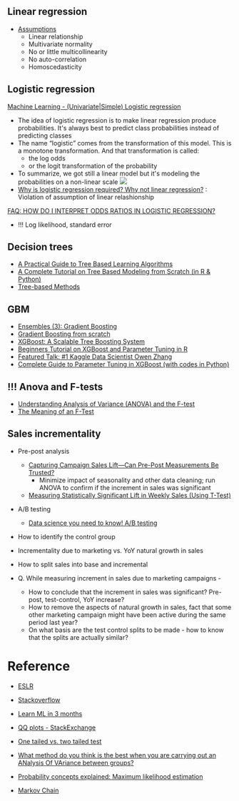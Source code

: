## Linear regression

- [Assumptions](http://www.statisticssolutions.com/assumptions-of-linear-regression/)
  - Linear relationship
  - Multivariate normality
  - No or little multicollinearity
  - No auto-correlation
  - Homoscedasticity

## Logistic regression

[Machine Learning - (Univariate|Simple) Logistic regression](https://gerardnico.com/data_mining/simple_logistic_regression)
- The idea of logistic regression is to make linear regression produce probabilities. It's always best to predict class probabilities instead of predicting classes
- The name “logistic” comes from the transformation of this model. This is a monotone transformation. And that transformation is called:
  - the log odds
  - or the logit transformation of the probability
- To summarize, we got still a linear model but it's modeling the probabilities on a non-linear scale
  <img src = "https://gerardnico.com/_media/data_mining/logit_transform.jpg">
- [Why is logistic regression required? Why not linear regression?](https://discuss.analyticsvidhya.com/t/why-is-logistic-regression-required-why-not-linear-regression/6620/9) : Violation of assumption of linear relashionship

[FAQ: HOW DO I INTERPRET ODDS RATIOS IN LOGISTIC REGRESSION?](https://stats.idre.ucla.edu/other/mult-pkg/faq/general/faq-how-do-i-interpret-odds-ratios-in-logistic-regression/)
- !!! Log likelihood, standard error

## Decision trees

- [A Practical Guide to Tree Based Learning Algorithms](https://sadanand-singh.github.io/posts/treebasedmodels/#disqus_thread)
- [A Complete Tutorial on Tree Based Modeling from Scratch (in R & Python)](https://www.analyticsvidhya.com/blog/2016/04/complete-tutorial-tree-based-modeling-scratch-in-python/)
- [Tree-based Methods](https://lagunita.stanford.edu/c4x/HumanitiesScience/StatLearning/asset/trees.pdf)

## GBM

- [Ensembles (3): Gradient Boosting](https://www.youtube.com/watch?v=sRktKszFmSk&t=311s)
- [Gradient Boosting from scratch](https://medium.com/mlreview/gradient-boosting-from-scratch-1e317ae4587d)
- [XGBoost: A Scalable Tree Boosting System](https://arxiv.org/pdf/1603.02754v2.pdf)
- [Beginners Tutorial on XGBoost and Parameter Tuning in R](https://www.hackerearth.com/practice/machine-learning/machine-learning-algorithms/beginners-tutorial-on-xgboost-parameter-tuning-r/tutorial/)
- [Featured Talk: #1 Kaggle Data Scientist Owen Zhang](https://nycdatascience.com/blog/meetup/featured-talk-1-kaggle-data-scientist-owen-zhang/)
- [Complete Guide to Parameter Tuning in XGBoost (with codes in Python)](https://www.analyticsvidhya.com/blog/2016/03/complete-guide-parameter-tuning-xgboost-with-codes-python/)

## !!! Anova and F-tests
- [Understanding Analysis of Variance (ANOVA) and the F-test](http://blog.minitab.com/blog/adventures-in-statistics-2/understanding-analysis-of-variance-anova-and-the-f-test)
- [The Meaning of an F-Test](https://www.youtube.com/watch?v=g9pGHRs-cxc)

## Sales incrementality
- Pre-post analysis
  - [Capturing Campaign Sales Lift—Can Pre-Post Measurements Be Trusted?](http://www.marketingprofs.com/articles/2009/3195/capturing-campaign-sales-liftcan-pre-post-measurements-be-trusted)
    - Minimize impact of seasonality and other data cleaning; run ANOVA to confirm if the increment in sales was significant
  - [Measuring Statistically Significant Lift in Weekly Sales (Using T-Test)](https://stats.stackexchange.com/questions/279035/measuring-statistically-significant-lift-in-weekly-sales-using-t-test)
- A/B testing
  - [Data science you need to know! A/B testing](https://towardsdatascience.com/data-science-you-need-to-know-a-b-testing-f2f12aff619a)

- How to identify the control group
- Incrementality due to marketing vs. YoY natural growth in sales
- How to split sales into base and incremental
- Q. While measuring increment in sales due to marketing campaigns - 
  - How to conclude that the increment in sales was significant? Pre-post, test-control, YoY increase? 
  - How to remove the aspects of natural growth in sales, fact that some other marketing campaign might have been active during the same period last year? 
  - On what basis are the test control splits to be made - how to know that the splits are actually similar?

# Reference

- [ESLR](https://web.stanford.edu/~hastie/Papers/ESLII.pdf)
- [Stackoverflow](https://stackoverflow.com/questions/12146914/what-is-the-difference-between-linear-regression-and-logistic-regression?answertab=active#tab-top)
- [Learn ML in 3 months](https://github.com/llSourcell/Learn_Machine_Learning_in_3_Months)
- [QQ plots - StackExchange](https://stats.stackexchange.com/questions/52293/r-qqplot-how-to-see-whether-data-are-normally-distributed)
- [One tailed vs. two tailed test](https://stats.idre.ucla.edu/other/mult-pkg/faq/general/faq-what-are-the-differences-between-one-tailed-and-two-tailed-tests/)
- [What method do you think is the best when you are carrying out an ANalysis Of VAriance between groups?](https://www.researchgate.net/post/What_method_do_you_think_is_the_best_when_you_are_carrying_out_an_ANalysis_Of_VAriance_between_groups)

- [Probability concepts explained: Maximum likelihood estimation
](https://towardsdatascience.com/probability-concepts-explained-maximum-likelihood-estimation-c7b4342fdbb1)
- [Markov Chain](file:///C:/Users/rohan.nanaware/Downloads/(International%20Series%20in%20Operations%20Research%20&%20Management%20Science)%20Wai-Ki%20Ching,%20Ximin%20Huang,%20Michael%20K.%20Ng,%20Tak%20Kuen%20Siu-Markov%20Chains_%20Models,%20Algorithms%20and%20Applications-Springer%20(2013).pdf)
